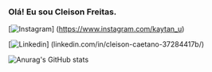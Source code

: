 ### Olá! Eu sou Cleison Freitas.

[![Instagram](https://img.shields.io/badge/Instagram-E4405F?style=for-the-badge&logo=instagram&logoColor=white)] (https://www.instagram.com/kaytan_u)

[![Linkedin](https://img.shields.io/badge/LinkedIn-0077B5?style=for-the-badge&logo=linkedin&logoColor=white)] (linkedin.com/in/cleison-caetano-37284417b/)

![Anurag's GitHub stats](https://github-readme-stats.vercel.app/api?username=anuraghazra&show_icons=true&theme=radical)
